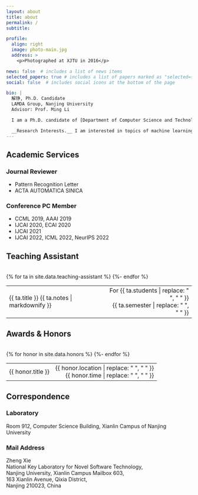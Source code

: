 ```yaml
---
layout: about
title: about
permalink: /
subtitle:

profile:
  align: right
  image: photo-main.jpg
  address: >
    <p>Photographed at XJTU in 2016</p>

news: false  # includes a list of news items
selected_papers: true # includes a list of papers marked as "selected={true}"
social: false  # includes social icons at the bottom of the page

bio: |
  解铮, Ph.D. Candidate  
  LAMDA Group, Nanjing University  
  Advisor: Prof. Ming Li

  I am a Ph.D. candidate of [Department of Computer Science and Technology](http://cs.nju.edu.cn/) in [Nanjing University](http://www.nju.edu.cn/), and a member of [LAMDA Group](http://www.lamda.nju.edu.cn/), led by [Prof. Zhi-Hua Zhou](http://cs.nju.edu.cn/zhouzh/). Before that, I received my B.Eng. degree in Computer Science and Technology in June 2016 from [Xi'an Jiaotong University](http://www.xjtu.edu.cn/).

  __Research Interests.__ I am interested in topics of machine learning, especially learning from imbalanced and incomplete supervision. Related topics include AUC optimization, learn to rank, positive-unlabeled learning, self-training, and semi-supervised learning on graphs.
---
```


<!-- https://v3.bootcss.com/css/#grid-intro -->


## Academic Services

### Journal Reviewer

- Pattern Recognition Letter  
- ACTA AUTOMATICA SINICA


### Conference PC Member
- CCML 2019, AAAI 2019  
- IJCAI 2020, ECAI 2020
- IJCAI 2021
- IJCAI 2022, ICML 2022, NeurIPS 2022


<div class="teaching-assistant">
  <h2>Teaching Assistant</h2>

  <br>
  <div class="table-responsive">
    <table class="table table-sm table-borderless">
      {% for ta in site.data.teaching-assistant %}
      <tr class="tight-tr">
        <td class="tight-td">
          <span class="ta-title"> {{ ta.title }}  </span>
          {{ ta.notes | markdownify }}
        </td>
        <td align="right" class="tight-td">
          <span class="ta-time"> For&nbsp;{{ ta.students | replace: " ", "&nbsp;" }} <br> {{ ta.semester | replace: " ", "&nbsp;" }}  </span>
        </td>
      </tr>
    {%- endfor %} 
    </table>
  </div>
</div>

<div class="honors">
  <h2>Awards & Honors</h2>

  <br>
  <div class="table-responsive">
    <table class="table table-sm table-borderless">
      {% for honor in site.data.honors %}
      <tr class="tight-tr">
        <td class="tight-td">
          <!-- {{ item.content | remove: '<p>' | remove: '</p>' | emojify }} -->
          <!-- <th scope="row">{{ honor.title }}</th> -->
          <span class="honor-title"> {{ honor.title }}  </span>
        </td>
        <td align="right" class="tight-td">
          <span class="honor-time"> {{ honor.location | replace: " ", "&nbsp;" }} <br> {{ honor.time | replace: " ", "&nbsp;" }}  </span>
        </td>
      </tr>
    {%- endfor %} 
    </table>
  </div>
</div>


## Correspondence

### Laboratory
Room 912, Computer Science Building, Xianlin Campus of Nanjing University

### Mail Address
Zheng Xie  
National Key Laboratory for Novel Software Technology,  
Nanjing University, Xianlin Campus Mailbox 603,  
163 Xianlin Avenue, Qixia District,  
Nanjing 210023, China

<!-- Link to your social media connections, too. This theme is set up to use [Font Awesome icons](http://fortawesome.github.io/Font-Awesome/) and [Academicons](https://jpswalsh.github.io/academicons/), like the ones below. Add your Facebook, Twitter, LinkedIn, Google Scholar, or just disable all of them. -->
